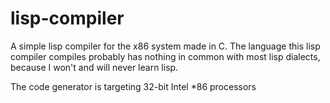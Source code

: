 # lisp-compiler

A simple lisp compiler for the x86 system made in C. The language this lisp compiler compiles probably has nothing in common with most lisp dialects, because I won't and will never learn lisp.

The code generator is targeting 32-bit Intel *86 processors
